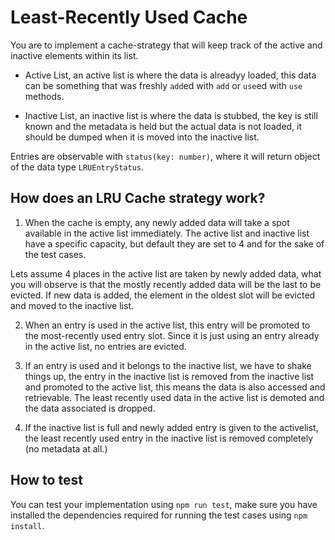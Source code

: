 

# Least-Recently Used Cache

You are to implement a cache-strategy that will keep track of the active and inactive elements within its list.

* Active List, an active list is where the data is alreadyy loaded, this data can be something that was freshly `add`ed with `add` or `use`ed with `use` methods.

* Inactive List, an inactive list is where the data is stubbed, the key is still known and the metadata is held but the actual data is not loaded, it should be dumped when it is moved into the inactive list.


Entries are observable with `status(key: number)`, where it will return object of the data type `LRUEntryStatus`.

## How does an LRU Cache strategy work?

1. When the cache is empty, any newly added data will take a spot available in the active list immediately. The active list and inactive list have a specific capacity, but default they are set to 4 and for the sake of the test cases.

Lets assume 4 places in the active list are taken by newly added data, what you will observe is that the mostly recently added data will be the last to be evicted. If new data is added, the element in the oldest slot will be evicted and moved to the inactive list.

2. When an entry is used in the active list, this entry will be promoted to the most-recently used entry slot. Since it is just using an entry already in the active list, no entries are evicted.


3. If an entry is used and it belongs to the inactive list, we have to shake things up, the entry in the inactive list is removed from the inactive list and promoted to the active list, this means the data is also accessed and retrievable. The least recently used data in the active list is demoted and the data associated is dropped.


4. If the inactive list is full and newly added entry is given to the activelist, the least recently used entry in the inactive list is removed completely (no metadata at all.)


## How to test

You can test your implementation using `npm run test`, make sure you have installed the dependencies required for running the test cases using `npm install`.
